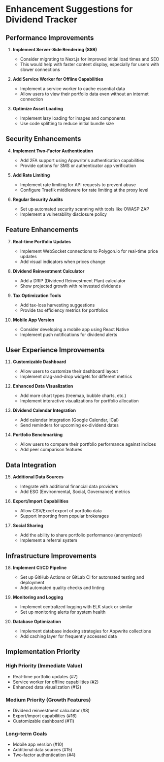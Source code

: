 # Enhancement Suggestions for Dividend Tracker

## Performance Improvements

1. **Implement Server-Side Rendering (SSR)**
   - Consider migrating to Next.js for improved initial load times and SEO
   - This would help with faster content display, especially for users with slower connections

2. **Add Service Worker for Offline Capabilities**
   - Implement a service worker to cache essential data
   - Allow users to view their portfolio data even without an internet connection

3. **Optimize Asset Loading**
   - Implement lazy loading for images and components
   - Use code splitting to reduce initial bundle size

## Security Enhancements

4. **Implement Two-Factor Authentication**
   - Add 2FA support using Appwrite's authentication capabilities
   - Provide options for SMS or authenticator app verification

5. **Add Rate Limiting**
   - Implement rate limiting for API requests to prevent abuse
   - Configure Traefik middleware for rate limiting at the proxy level

6. **Regular Security Audits**
   - Set up automated security scanning with tools like OWASP ZAP
   - Implement a vulnerability disclosure policy

## Feature Enhancements

7. **Real-time Portfolio Updates**
   - Implement WebSocket connections to Polygon.io for real-time price updates
   - Add visual indicators when prices change

8. **Dividend Reinvestment Calculator**
   - Add a DRIP (Dividend Reinvestment Plan) calculator
   - Show projected growth with reinvested dividends

9. **Tax Optimization Tools**
   - Add tax-loss harvesting suggestions
   - Provide tax efficiency metrics for portfolios

10. **Mobile App Version**
    - Consider developing a mobile app using React Native
    - Implement push notifications for dividend alerts

## User Experience Improvements

11. **Customizable Dashboard**
    - Allow users to customize their dashboard layout
    - Implement drag-and-drop widgets for different metrics

12. **Enhanced Data Visualization**
    - Add more chart types (treemap, bubble charts, etc.)
    - Implement interactive visualizations for portfolio allocation

13. **Dividend Calendar Integration**
    - Add calendar integration (Google Calendar, iCal)
    - Send reminders for upcoming ex-dividend dates

14. **Portfolio Benchmarking**
    - Allow users to compare their portfolio performance against indices
    - Add peer comparison features

## Data Integration

15. **Additional Data Sources**
    - Integrate with additional financial data providers
    - Add ESG (Environmental, Social, Governance) metrics

16. **Export/Import Capabilities**
    - Allow CSV/Excel export of portfolio data
    - Support importing from popular brokerages

17. **Social Sharing**
    - Add the ability to share portfolio performance (anonymized)
    - Implement a referral system

## Infrastructure Improvements

18. **Implement CI/CD Pipeline**
    - Set up GitHub Actions or GitLab CI for automated testing and deployment
    - Add automated quality checks and linting

19. **Monitoring and Logging**
    - Implement centralized logging with ELK stack or similar
    - Set up monitoring alerts for system health

20. **Database Optimization**
    - Implement database indexing strategies for Appwrite collections
    - Add caching layer for frequently accessed data

## Implementation Priority

### High Priority (Immediate Value)
- Real-time portfolio updates (#7)
- Service worker for offline capabilities (#2)
- Enhanced data visualization (#12)

### Medium Priority (Growth Features)
- Dividend reinvestment calculator (#8)
- Export/import capabilities (#16)
- Customizable dashboard (#11)

### Long-term Goals
- Mobile app version (#10)
- Additional data sources (#15)
- Two-factor authentication (#4)